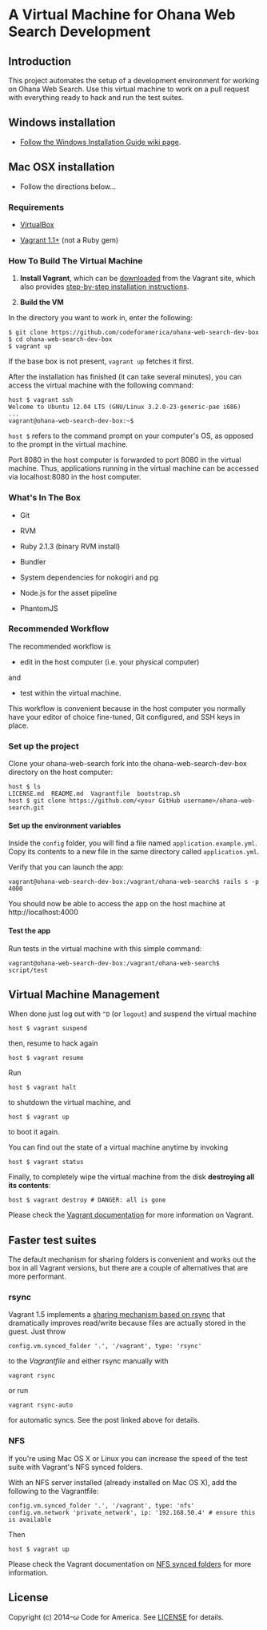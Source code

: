 # A Virtual Machine for Ohana Web Search Development

## Introduction
This project automates the setup of a development environment for working on Ohana Web Search. Use this virtual machine to work on a pull request with everything ready to hack and run the test suites.

## Windows installation
* [Follow the Windows Installation Guide wiki page](https://github.com/codeforamerica/ohana-weh-search-dev-box/wiki/Windows-ohana-web-search-dev-box-installation-guide).

## Mac OSX installation
* Follow the directions below...

### Requirements
* [VirtualBox](https://www.virtualbox.org)

* [Vagrant 1.1+](http://vagrantup.com) (not a Ruby gem)

### How To Build The Virtual Machine
1. **Install Vagrant**, which can be [downloaded](http://www.vagrantup.com/downloads.html) from the Vagrant site, which also provides [step-by-step installation instructions](http://docs.vagrantup.com/v2/getting-started/index.html).

2. **Build the VM**

  In the directory you want to work in, enter the following:

  ```
  $ git clone https://github.com/codeforamerica/ohana-web-search-dev-box
  $ cd ohana-web-search-dev-box
  $ vagrant up
  ```

If the base box is not present, `vagrant up` fetches it first.

After the installation has finished (it can take several minutes), you can access the virtual machine with the following command:

    host $ vagrant ssh
    Welcome to Ubuntu 12.04 LTS (GNU/Linux 3.2.0-23-generic-pae i686)
    ...
    vagrant@ohana-web-search-dev-box:~$

`host $` refers to the command prompt on your computer's OS, as opposed to the prompt in the virtual machine.

Port 8080 in the host computer is forwarded to port 8080 in the virtual machine. Thus, applications running in the virtual machine can be accessed via localhost:8080 in the host computer.

### What's In The Box
* Git

* RVM

* Ruby 2.1.3 (binary RVM install)

* Bundler

* System dependencies for nokogiri and pg

* Node.js for the asset pipeline

* PhantomJS

### Recommended Workflow
The recommended workflow is

* edit in the host computer (i.e. your physical computer)

and

* test within the virtual machine.

This workflow is convenient because in the host computer you normally have your editor of choice fine-tuned, Git configured, and SSH keys in place.

### Set up the project
Clone your ohana-web-search fork into the ohana-web-search-dev-box directory on the host computer:

    host $ ls
    LICENSE.md  README.md  Vagrantfile  bootstrap.sh
    host $ git clone https://github.com/<your GitHub username>/ohana-web-search.git

#### Set up the environment variables

Inside the `config` folder, you will find a file named `application.example.yml`. Copy its contents to a new file in the same directory called `application.yml`.

Verify that you can launch the app:

    vagrant@ohana-web-search-dev-box:/vagrant/ohana-web-search$ rails s -p 4000

You should now be able to access the app on the host machine at
http://localhost:4000

#### Test the app

Run tests in the virtual machine with this simple command:

    vagrant@ohana-web-search-dev-box:/vagrant/ohana-web-search$ script/test

## Virtual Machine Management

When done just log out with `^D` (or `logout`) and suspend the virtual machine

    host $ vagrant suspend

then, resume to hack again

    host $ vagrant resume

Run

    host $ vagrant halt

to shutdown the virtual machine, and

    host $ vagrant up

to boot it again.

You can find out the state of a virtual machine anytime by invoking

    host $ vagrant status

Finally, to completely wipe the virtual machine from the disk **destroying all its contents**:

    host $ vagrant destroy # DANGER: all is gone

Please check the [Vagrant documentation](http://docs.vagrantup.com/v2/) for more information on Vagrant.

## Faster test suites

The default mechanism for sharing folders is convenient and works out the box in
all Vagrant versions, but there are a couple of alternatives that are more
performant.

### rsync

Vagrant 1.5 implements a [sharing mechanism based on rsync](https://www.vagrantup.com/blog/feature-preview-vagrant-1-5-rsync.html)
that dramatically improves read/write because files are actually stored in the
guest. Just throw

    config.vm.synced_folder '.', '/vagrant', type: 'rsync'

to the _Vagrantfile_ and either rsync manually with

    vagrant rsync

or run

    vagrant rsync-auto

for automatic syncs. See the post linked above for details.

### NFS

If you're using Mac OS X or Linux you can increase the speed of the test suite with Vagrant's NFS synced folders.

With an NFS server installed (already installed on Mac OS X), add the following to the Vagrantfile:

    config.vm.synced_folder '.', '/vagrant', type: 'nfs'
    config.vm.network 'private_network', ip: '192.168.50.4' # ensure this is available

Then

    host $ vagrant up

Please check the Vagrant documentation on [NFS synced folders](http://docs.vagrantup.com/v2/synced-folders/nfs.html) for more information.

## License

Copyright (c) 2014–<i>ω</i> Code for America. See [LICENSE](https://github.com/codeforamerica/ohana-web-search-dev-box/blob/master/LICENSE.md) for details.
